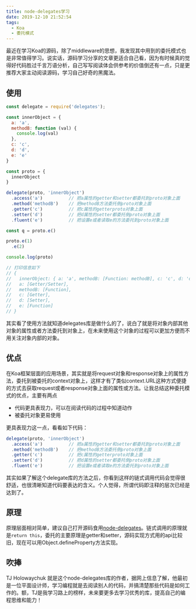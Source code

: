 ```yaml
---
title: node-delegates学习
date: 2019-12-10 21:52:54
tags:
  - Koa
  - 委托模式
---
```

最近在学习Koa的源码，除了middleware的思想，我发现其中用到的委托模式也是非常值得学习。说实话，源码学习分享的文章更适合自己看，因为有时候真的觉得好代码胜过千言万语分析，自己写写阅读体会供参考的价值倒还有一点，只是更推荐大家主动阅读源码，学习自己好奇的黑魔法。

## 使用
```javascript
const delegate = require('delegates');

const innerObject = {
  a: 'a',
  methodB: function (val) {
    console.log(val)
  },
  c: 'c',
  d: 'd',
  e: 'e'
}

const proto = {
  innerObject
}

delegate(proto, 'innerObject')
  .access('a')          // 把a属性的getter和setter都委托到proto对象上面
  .method('methodB')    // 把methodB方法委托倒proto对象上面
  .getter('c')          // 把c属性的getterproto对象上面
  .setter('d')          // 把d属性的setter都委托倒proto对象上面
  .fluent('e')          // 把设置e或者读取e的方法委托到proto对象上面

const q = proto.e()

proto.e(1)
  .e(2)

console.log(proto)

// 打印信息如下
// {
//   innerObject: { a: 'a', methodB: [Function: methodB], c: 'c', d: 'd', e: 2 },
//   a: [Getter/Setter],
//   methodB: [Function],
//   c: [Getter],
//   d: [Setter],
//   e: [Function]
// }
```

其实看了使用方法就知道delegates库是做什么的了，说白了就是将对象内部其他对象的属性或者方法委托到对象上，在未来使用这个对象的过程可以更加方便而不用关注对象内部的对象。
<!-- more -->
## 优点
在Koa框架层面的应用场景，其实就是将request对象和response对象上的属性方法，委托到被委托的context对象上，这样才有了类似context.URL这种方式便捷的方式去获取request或者response对象上面的属性或方法。让我总结这种委托模式的优点，主要有两点
- 代码更具表现力，可以在阅读代码的过程中知道动作
- 被委托对象更易使用

更具表现力这一点，看看如下代码：
```javascript
delegate(proto, 'innerObject')
  .access('a')          // 把a属性的getter和setter都委托到proto对象上面
  .method('methodB')    // 把methodB方法委托倒proto对象上面
  .getter('c')          // 把c属性的getterproto对象上面
  .setter('d')          // 把d属性的setter都委托倒proto对象上面
  .fluent('e')          // 把设置e或者读取e的方法委托到proto对象上面
```
其实如果了解这个delegate库的方法之后，你看到这样的链式调用代码会觉得很舒适，也很清晰知道代码要表达的含义。个人觉得，所谓代码即注释的层次已经是达到了。

## 原理
原理层面相对简单，建议自己打开源码食用[node-delegates](https://github.com/tj/node-delegates/blob/master/index.js)。链式调用的原理就是```return this```，委托的主要原理是getter和setter，源码实现方式用的api比较旧，现在可以用Object.defineProperty方法实现。

## 吹捧
TJ Holowaychuk 就是这个node-delegates库的作者，据网上信息了解，他最初是一位平面设计师，学习编程就是去阅读别人的代码，并搞清楚那些代码是如何工作的。额，TJ是我学习路上的榜样，未来要更多去学习优秀的库，提高自己的编程思维和能力！